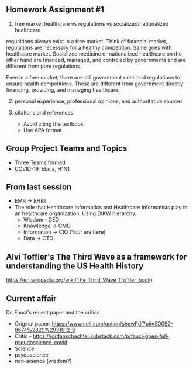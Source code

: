 ## Homework Assignment #1

1. free market healthcare vs regulations vs socialized/nationalized healthcare

regualtions always exist in a free market. Think of financial market, regulations are necessary for a healthy competition. 
Same goes with healthcare market. Socialized medicine or nationalized healthcare on the other hand are financed, managed, 
and controled by governments and are different from pure regulations. 

Even in a free market, there are still government rules and regulations to ensure health competitions.
These are different from government directly financing, providing, and managing healthcare.

2. personal experience, professional opinions, and authoritative sources

3. citations and references
    - Avoid citing the textbook. 
    - Use APA format
## Group Project Teams and Topics
- Three Teams formed
- COVID-19, Ebola, H1N1

## From last session
- EMR -> EHR?
- The role that Healthcare Informatics and Healthcare Informatists play in an healthcare organization. Using DIKW hierarchy. 
  - Wisdom - CEO
  - Knowledge  -> CMO
  - Information  -> CIO  (Your are here)
  - Data -> CTO
  
## Alvi Toffler's The Third Wave as a framework for understanding the US Health History 
https://en.wikipedia.org/wiki/The_Third_Wave_(Toffler_book)

## Current affair
Dr. Fauci's recent paper and the critics
- Original paper: https://www.cell.com/action/showPdf?pii=S0092-8674%2820%2931012-6
- Critic - https://jordanschachtel.substack.com/p/fauci-goes-full-pseudoscience-covid
- Science
- psydoscience
- non-science (wisdom?)
